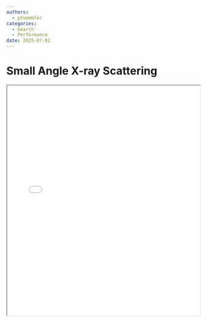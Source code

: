 ```yaml
---
authors:
  - ptuemmler
categories:
  - Search
  - Performance
date: 2025-07-01
---
```


# Small Angle X-ray Scattering

<div>
    <iframe src={{app_html()}} width="100%" height="600px"></iframe>
</div>